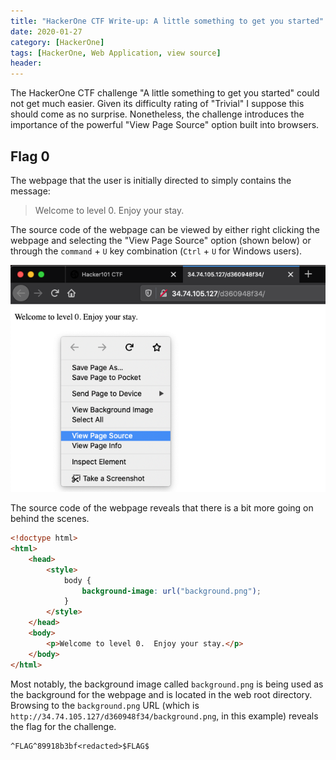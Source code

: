```yaml
---
title: "HackerOne CTF Write-up: A little something to get you started"
date: 2020-01-27
category: [HackerOne]
tags: [HackerOne, Web Application, view source]
header:
---
```

The HackerOne CTF challenge "A little something to get you started" could not get much easier. Given its difficulty rating of "Trivial" I suppose this should come as no surprise. Nonetheless, the challenge introduces the importance of the powerful "View Page Source" option built into browsers.

## Flag 0
The webpage that the user is initially directed to simply contains the message:

> Welcome to level 0. Enjoy your stay.

The source code of the webpage can be viewed by either right clicking the webpage and selecting the "View Page Source" option (shown below) or through the `command` + `U` key combination (`Ctrl` + `U` for Windows users).

![view_source](/assets/images/h1/littlesomething/view_source.png)

The source code of the webpage reveals that there is a bit more going on behind the scenes.

```html
<!doctype html>
<html>
	<head>
		<style>
			body {
				background-image: url("background.png");
			}
		</style>
	</head>
	<body>
		<p>Welcome to level 0.  Enjoy your stay.</p>
	</body>
</html>
```

Most notably, the background image called `background.png` is being used as the background for the webpage and is located in the web root directory. Browsing to the `background.png` URL (which is `http://34.74.105.127/d360948f34/background.png`, in this example) reveals the flag for the challenge.

```
^FLAG^89918b3bf<redacted>$FLAG$
```
